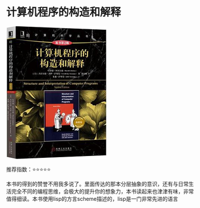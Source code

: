 # 计算机程序的构造和解释

![计算机程序的构造和解释](./计算机程序的构造和解释.jpg)

推荐指数：⭐️⭐️⭐️⭐️⭐️

本书的得到的赞誉不用我多说了。里面传达的那本分层抽象的意识，还有与日常生活完全不同的编程思维，会极大的提升你的想象力，本书读起来也津津有味，非常值得细读。本书使用lisp的方言scheme描述的，lisp是一门非常先进的语言
